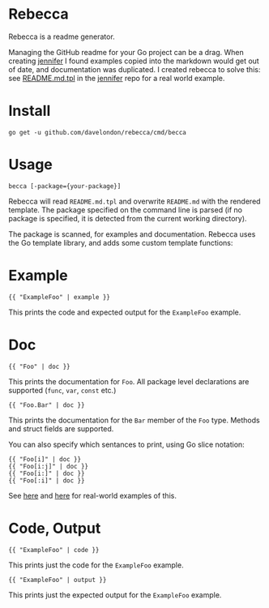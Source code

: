 # Rebecca

Rebecca is a readme generator. 

Managing the GitHub readme for your Go project can be a drag. When creating 
[jennifer](https://github.com/davelondon/jennifer) I found examples copied into 
the markdown would get out of date, and documentation was duplicated. I created 
rebecca to solve this: see 
[README.md.tpl](https://github.com/davelondon/jennifer/blob/master/README.md.tpl) 
in the [jennifer](https://github.com/davelondon/jennifer) repo for a real world 
example.

# Install

```
go get -u github.com/davelondon/rebecca/cmd/becca
```

# Usage

```
becca [-package={your-package}]
```

Rebecca will read `README.md.tpl` and overwrite `README.md` with the rendered 
template. The package specified on the command line is parsed (if no package is 
specified, it is detected from the current working directory). 

The package is scanned, for examples and documentation. Rebecca uses the Go 
template library, and adds some custom template functions:  

# Example

```
{{ "ExampleFoo" | example }}
```

This prints the code and expected output for the `ExampleFoo` example.
  
# Doc

```
{{ "Foo" | doc }}
```

This prints the documentation for `Foo`. All package level declarations are 
supported (`func`, `var`, `const` etc.)

```
{{ "Foo.Bar" | doc }}
```

This prints the documentation for the `Bar` member of the `Foo` type. Methods 
and struct fields are supported.

You can also specify which sentances to print, using Go slice notation:

```
{{ "Foo[i]" | doc }}
{{ "Foo[i:j]" | doc }}
{{ "Foo[i:]" | doc }}
{{ "Foo[:i]" | doc }}
```

See [here](https://github.com/davelondon/jennifer/blob/5f1e5084f7fff920e11d5b9098e5ae8089136a1a/README.md.tpl#L51-L58) and [here](https://github.com/davelondon/jennifer/blob/5f1e5084f7fff920e11d5b9098e5ae8089136a1a/README.md.tpl#L286-L299) for real-world examples of this.

# Code, Output

```
{{ "ExampleFoo" | code }}
```

This prints just the code for the `ExampleFoo` example.

```
{{ "ExampleFoo" | output }}
```

This prints just the expected output for the `ExampleFoo` example.